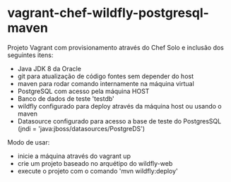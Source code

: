 # vagrant-chef-wildfly-postgresql-maven
Projeto Vagrant com provisionamento através do Chef Solo e inclusão dos seguintes itens:
* Java JDK 8 da Oracle
* git para atualização de código fontes sem depender do host
* maven para rodar comando internamente na máquina virtual
* PostgreSQL com acesso pela máquina HOST
* Banco de dados de teste 'testdb'
* wildfly configurado para deploy através da máquina host ou usando o maven
* Datasource configurado para acesso a base de teste do PostgresSQL (jndi = 'java:jboss/datasources/PostgreDS')


Modo de usar:
* inicie a máquina através do vagrant up
* crie um projeto baseado no arquétipo do wildfly-web
* execute o projeto com o comando 'mvn wildfly:deploy'
